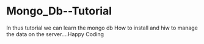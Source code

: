 # Mongo_Db--Tutorial
In thus tutorial we can learn the mongo db How to install and hiw to manage the data on the server....Happy Coding
